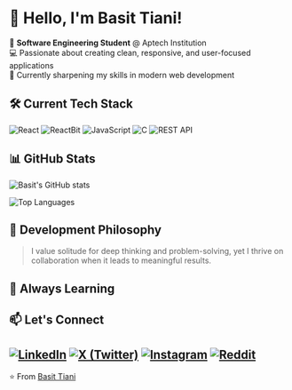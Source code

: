 # 👋 Hello, I'm Basit Tiani!

🚀 **Software Engineering Student** @ Aptech Institution  
💻 Passionate about creating clean, responsive, and user-focused applications  
🌱 Currently sharpening my skills in modern web development

## 🛠️ Current Tech Stack

![React](https://img.shields.io/badge/React-61DAFB?style=for-the-badge&logo=react&logoColor=black)
![ReactBit](https://img.shields.io/badge/ReactBit-61DAFB?style=for-the-badge&logo=react&logoColor=black)
![JavaScript](https://img.shields.io/badge/JavaScript-F7DF1E?style=for-the-badge&logo=javascript&logoColor=black)
![C](https://img.shields.io/badge/C-00599C?style=for-the-badge&logo=c&logoColor=white)
![REST API](https://img.shields.io/badge/REST_API-FF6C37?style=for-the-badge&logo=node.js&logoColor=white)


## 📊 GitHub Stats

![Basit's GitHub stats](https://github-readme-stats.vercel.app/api?username=tijani-web&show_icons=true&theme=radical)

![Top Languages](https://github-readme-stats.vercel.app/api/top-langs/?username=tijani-web&layout=compact&theme=radical)

## 🧠 Development Philosophy

> I value solitude for deep thinking and problem-solving, yet I thrive on collaboration when it leads to meaningful results.

## 🌟 Always Learning

## 📫 Let's Connect

[![LinkedIn](https://img.shields.io/badge/LinkedIn-0077B5?style=for-the-badge&logo=linkedin&logoColor=white)](https://www.linkedin.com/in/basit-tijani-4362b3320/)
[![X (Twitter)](https://img.shields.io/badge/X_(Twitter)-000000?style=for-the-badge&logo=x&logoColor=white)](https://x.com/tijani_web)
[![Instagram](https://img.shields.io/badge/Instagram-E4405F?style=for-the-badge&logo=instagram&logoColor=white)](https://www.instagram.com/tijanidev/)
[![Reddit](https://img.shields.io/badge/Reddit-FF4500?style=for-the-badge&logo=reddit&logoColor=white)](https://www.reddit.com/user/tijaniWebDev)
---

⭐️ From [Basit Tiani](https://github.com/tijani-web)
